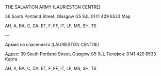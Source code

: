 THE SALVATION ARMY (LAURIESTON CENTRE)

39 South Portland Street, Glasgow G5 9JL
0141 429 6533
Map

AH, A, BA, C, DA, ET, F, FF, IT, LF, MS, SH, TS

--

Армия на спасението (LAURIESTON CENTRE)

Адрес: 39 South Portland Street, Glasgow G5 9JL
Телефон: 0141 429 6533
Карта

AH, A, BA, C, DA, ET, F, FF, IT, LF, MS, SH, TS